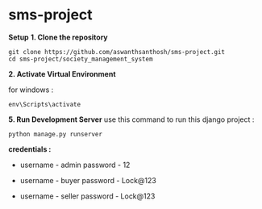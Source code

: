 # sms-project
__Setup__
__1. Clone the repository__
   ```
   git clone https://github.com/aswanthsanthosh/sms-project.git
   cd sms-project/society_management_system
   ```
__2. Activate Virtual Environment__
   
for windows :
   ```
   env\Scripts\activate
   ```
__5. Run Development Server__
   use this command to run this django project :
   ```
   python manage.py runserver
   ```

__credentials :__
  - username - admin
  password - 12

  - username - buyer
  password - Lock@123

 - username - seller
  password - Lock@123


